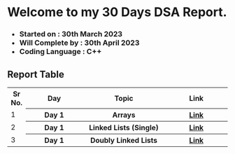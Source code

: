 # Welcome to my 30 Days DSA Report.
### <ul><li>Started on : 30th March 2023</li><li>Will Complete by : 30th April 2023</li><li>Coding Language  : C++</li></ul>

## Report Table
<div align="center">
<table>
<tr>
<th>Sr No.</th>
<th width="240">Day</th>
<th width="340">Topic </th>
<th width="270">Link</th>

</tr>
<tr>
<td>1</td>
  <th width="240">Day 1</th>
<th width="340">Arrays </th>
<th width="270"><a href="./Topics/Arrays">Link</a></th>

</tr>
<tr>
<td>2</td>
  <th width="240">Day 1</th>
<th width="340">Linked Lists (Single) </th>
<th width="270"><a href="./Topics/LinkedLists">Link</a></th>

</tr>
<td>3</td>
  <th width="240">Day 1</th>
<th width="340">Doubly Linked Lists </th>
<th width="270"><a href="./Topics/DoublyLinkedLists">Link</a></th>

</tr>
</table>
